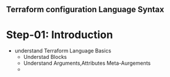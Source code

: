 ## Terraform configuration Language Syntax

# Step-01: Introduction
- understand Terraform Language Basics
    - Understad Blocks
    - Understand Arguments,Attributes Meta-Aurgements
    - 